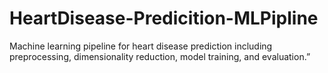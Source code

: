 # HeartDisease-Predicition-MLPipline
Machine learning pipeline for heart disease prediction including preprocessing, dimensionality reduction, model training, and evaluation.”

